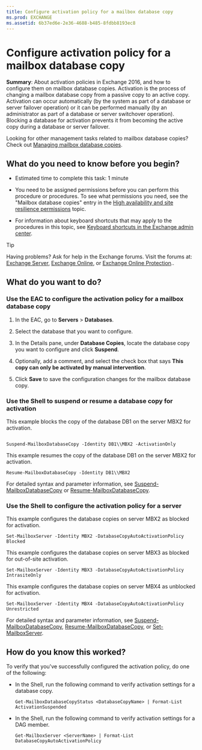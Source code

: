 ```yaml
---
title: Configure activation policy for a mailbox database copy
ms.prod: EXCHANGE
ms.assetid: 6b37ed6e-2e36-4688-b485-8fdbb8193ec8
---
```



# Configure activation policy for a mailbox database copy
 **Summary**: About activation policies in Exchange 2016, and how to configure them on mailbox database copies.
Activation is the process of changing a mailbox database copy from a passive copy to an active copy. Activation can occur automatically (by the system as part of a database or server failover operation) or it can be performed manually (by an administrator as part of a database or server switchover operation). Blocking a database for activation prevents it from becoming the active copy during a database or server failover.
  
    
    

Looking for other management tasks related to mailbox database copies? Check out  [Managing mailbox database copies](http://technet.microsoft.com/library/06df16b4-f209-4d3a-8c68-0805c745f9b2.aspx).
## What do you need to know before you begin?


- Estimated time to complete this task: 1 minute
    
  
- You need to be assigned permissions before you can perform this procedure or procedures. To see what permissions you need, see the "Mailbox database copies" entry in the  [High availability and site resilience permissions](high-availability-and-site-resilience-permissions.md) topic.
    
  
- For information about keyboard shortcuts that may apply to the procedures in this topic, see  [Keyboard shortcuts in the Exchange admin center](keyboard-shortcuts-in-the-exchange-admin-center.md).
    
  

> [!TIP]
> Having problems? Ask for help in the Exchange forums. Visit the forums at:  [Exchange Server](https://go.microsoft.com/fwlink/p/?linkId=60612),  [Exchange Online](https://go.microsoft.com/fwlink/p/?linkId=267542), or  [Exchange Online Protection](https://go.microsoft.com/fwlink/p/?linkId=285351).. 
  
    
    


## What do you want to do?


  
    
    

### Use the EAC to configure the activation policy for a mailbox database copy
<a name="UseEMC"> </a>


1. In the EAC, go to **Servers** > **Databases**.
    
  
2. Select the database that you want to configure. 
    
  
3. In the Details pane, under **Database Copies**, locate the database copy you want to configure and click **Suspend**.
    
  
4. Optionally, add a comment, and select the check box that says **This copy can only be activated by manual intervention**.
    
  
5. Click **Save** to save the configuration changes for the mailbox database copy.
    
  

### Use the Shell to suspend or resume a database copy for activation
<a name="UseEMC"> </a>

This example blocks the copy of the database DB1 on the server MBX2 for activation.
  
    
    

```

Suspend-MailboxDatabaseCopy -Identity DB1\\MBX2 -ActivationOnly
```

This example resumes the copy of the database DB1 on the server MBX2 for activation.
  
    
    



```
Resume-MailboxDatabaseCopy -Identity DB1\\MBX2
```

For detailed syntax and parameter information, see  [Suspend-MailboxDatabaseCopy](http://technet.microsoft.com/library/b6e03402-706e-40c6-b392-92e3da21b5c0.aspx) or [Resume-MailboxDatabaseCopy](http://technet.microsoft.com/library/3d90b006-9914-415b-9a1f-730bd91c8548.aspx).
  
    
    

### Use the Shell to configure the activation policy for a server
<a name="UseEMC"> </a>

This example configures the database copies on server MBX2 as blocked for activation.
  
    
    

```
Set-MailboxServer -Identity MBX2 -DatabaseCopyAutoActivationPolicy Blocked
```

This example configures the database copies on server MBX3 as blocked for out-of-site activation.
  
    
    



```
Set-MailboxServer -Identity MBX3 -DatabaseCopyAutoActivationPolicy IntrasiteOnly
```

This example configures the database copies on server MBX4 as unblocked for activation.
  
    
    



```
Set-MailboxServer -Identity MBX4 -DatabaseCopyAutoActivationPolicy Unrestricted
```

For detailed syntax and parameter information, see  [Suspend-MailboxDatabaseCopy](http://technet.microsoft.com/library/b6e03402-706e-40c6-b392-92e3da21b5c0.aspx),  [Resume-MailboxDatabaseCopy](http://technet.microsoft.com/library/3d90b006-9914-415b-9a1f-730bd91c8548.aspx), or  [Set-MailboxServer](http://technet.microsoft.com/library/6a229126-b863-4f07-b024-a39c93b253f7.aspx).
  
    
    

## How do you know this worked?

To verify that you've successfully configured the activation policy, do one of the following:
  
    
    

- In the Shell, run the following command to verify activation settings for a database copy.
    
  ```
  Get-MailboxDatabaseCopyStatus <DatabaseCopyName> | Format-List ActivationSuspended
  ```


    
    
  
- In the Shell, run the following command to verify activation settings for a DAG member.
    
  ```
  Get-MailboxServer <ServerName> | Format-List DatabaseCopyAutoActivationPolicy
  ```


    
    
  

